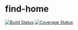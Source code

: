 # find-home

[![Build Status](https://travis-ci.org/ncutixavier/find-home.svg?branch=develop)](https://travis-ci.org/ncutixavier/find-home)
[![Coverage Status](https://coveralls.io/repos/github/ncutixavier/find-home/badge.svg?branch=develop)](https://coveralls.io/github/ncutixavier/find-home?branch=develop)
